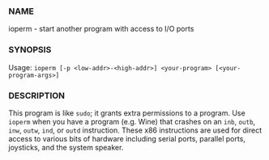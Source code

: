 ### NAME
ioperm - start another program with access to I/O ports

### SYNOPSIS
Usage: `ioperm [-p <low-addr>-<high-addr>] <your-program> [<your-program-args>]`

### DESCRIPTION
This program is like `sudo`; it grants extra permissions to a program. Use
`ioperm` when you have a program (e.g. Wine) that crashes on an `inb`, `outb`,
`inw`, `outw`, `ind`, or `outd` instruction. These x86 instructions are used for
direct access to various bits of hardware including serial ports, parallel
ports, joysticks, and the system speaker.
